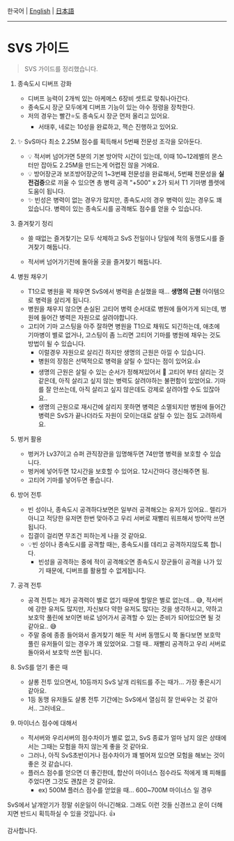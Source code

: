 한국어 | [English](SvS_en.md) | [日本語](SvS_ja.md)

---

# SVS 가이드

> SVS 가이드를 정리했습니다.



1. 종속도시 디버프 강화
   * 디버프 능력이 2개씩 있는 아케메스 6장비 셋트로 맞춰나아간다.
   * 종속도시 장군 모두에게 디버프 기능이 있는 야수 정령을 장착한다.
   * 저의 경우는 빨간⭐도 종속도시 장군 먼저 올리고 있어요.
     * 서태후, 네로는 10성을 완료하고, 잭슨 진행하고 있어요.
   
2. ✨ SvS마다 최소 2.25M 점수를 획득해서 5번째 전문성 조각을 모아둔다.
   * 💡 적서버 넘어가면 5분의 기본 방어막 시간이 있는데, 이때 10~12레벨의 몬스터만 잡아도 2.25M을 만드는게 어렵진 않을 거에요.
   * 💡  방어장군과 보조방어장군의 1~3번째 전문성을 완료해서, 5번째 전문성을 **실전검증**으로 끼울 수 있으면 총 병력 공격 "+500" x 2가 되서 T1 기마병 플렛에 도움이 됩니다.
   * ✨ 빈성은 병력이 없는 경우가 많지만, 종속도시의 경우 병력이 있는 경우도 꽤 있습니다. 병력이 있는 종속도시를 공격해도 점수를 얻을 수 있습니다.
     

3. 즐겨찾기 정리

   * 쓸 때없는 즐겨찾기는 모두 삭제하고 SvS 전일이나 당일에 적의 동맹도시를 즐겨찾기 해둡니다.

   * 적서버 넘어가기전에 돌아올 곳을 즐겨찾기 해둡니다.

     

4. 병원 채우기

   * T1으로 병원을 꽉 채우면 SvS에서 병력을 손실했을 때... **생명의 근원** 아이템으로 병력을 살리게 됩니다.
   * 병원을 채우지 않으면 손실된 고티어 병력 순서대로 병원에 들어가게 되는데, 병원에 들어간 병력은 자원으로 살려야합니다.
   * 고티어 기마 고스팅을 아주 잘하면 병원을 T1으로 채워도 되긴하는데, 애초에 기마병이 별로 없거나, 고스팅이 좀 느리면 고티어 기마를 병원에 채우는 것도 방법이 될 수 있습니다.
     * 이럴경우 자원으로 살리긴 하지만 생명의 근원은 아낄 수 있습니다.
     * 병원의 장점은 선택적으로 병력을 살릴 수 있다는 점이 있어요.👍
     * 생명의 근원은 살릴 수 있는 순서가 정해져있어서 🥲 고티어 부터 살리는 것 같은데, 아직 살리고 싶지 않는 병력도 살려야하는 불편함이 있었어요. 기마를 잘 안쓰는데, 아직 살리고 싶지 않은데도 강제로 살려야할 수도 있잖아요..
     * 생명의 근원으로 재시간에 살리지 못하면 병력은 소멸되지만 병원에 들어간 병력은 SvS가 끝나더라도 자원이 모이는대로 살릴 수 있는 점도 고려하세요.

5. 벙커 활용
   * 벙커가 Lv37이고 슈퍼 관직장관을 임명해두면 74만명 병력을 보호할 수 있습니다.
   * 벙커에 넣어두면 12시간을 보호할 수 있어요. 12시간마다 갱신해주면 됨.
   * 고티어 기마를 넣어두면 좋습니다.
     

6. 방어 전투
   * 빈 성이나, 종속도시 공격하다보면은 일부러 공격해오는 유저가 있어요.. 렐리가 아니고 적당한 유저면 한번 맞아주고 우리 서버로 재빨리 워프해서 방어막 쓰면 됩니다.
   * 집결이 걸리면 무조건 피하는게 나을 것 같아요.
   * 💡빈 성이나 종속도시를 공격할 때는, 종속도시를 데리고 공격하지않도록 합니다.
     * 빈성을 공격하는 중에 적이 공격해오면 종속도시 장군들이 공격을 나가 있기 때문에, 디버프를 활용할 수 없게됩니다.



7. 공격 전투

   * 공격 전투는 제가 공격력이 별로 없기 때문에 할말은 별로 없는데... 😅, 적서버에 강한 유저도 많지만, 자신보다 약한 유저도 많다는 것을 생각하시고, 약하고 보호막 풀린에 보이면 바로 넘어가서 공격할 수 있는 준비가 되어있으면  될 것 같아요.. 😅
   * 주말 중에 종종 들어와서 즐겨찾기 해둔 적 서버 동맹도시 쭉 돌다보면 보호막 풀린 유저들이 있는 경우가 꽤 있었어요. 그럴 때.. 재빨리 공격하고 우리 서버로 돌아와서 보호막 쓰면 됩니다.

   

8. SvS를 얻기 좋은 때
   * 샬롱 전투 있으면서, 10등까지 SvS 날개 리워드를 주는 때가... 가장 좋은시기 같아요.
   * 1등 동맹 유저들도 샬롱 전투 기간에는 SvS에서 열심히 잘 안싸우는 것 같아서.. 그러네요..



9. 마이너스 점수에 대해서
   * 적서버와 우리서버의 점수차이가 별로 없고, SvS 종료가 얼마 남지 않은 상태에서는 그때는 모험을 하지 않는게 좋을 것 같아요.
   * 그러나, 아직 SvS초반이거나 점수차이가 꽤 벌어져 있으면 모험을 해보는 것이 좋은 것 같습니다.
   * 플러스 점수를 얻으면 더 좋긴한데, 합산이 마이너스 점수라도 적에게 꽤 피해를 주었다면 그것도 괜찮은 것 같아요.
     * ex) 500M 플러스 점수를 얻었을 때... 600~700M 마이너스 일 경우



SvS에서 날개얻기가 정말 쉬운일이 아니긴해요. 그래도 이런 것들 신경쓰고 운이 더해지면 반드시 획득하실 수 있을 것입니다. 👍

감사합니다.

